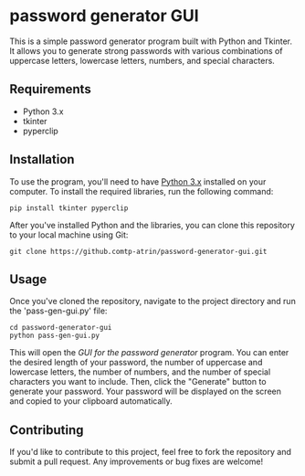 # password generator GUI

This is a simple password generator program built with Python and Tkinter. It allows you to generate strong passwords with various combinations of uppercase letters, lowercase letters, numbers, and special characters.

## Requirements
* Python 3.x
* tkinter
* pyperclip

## Installation
To use the program, you'll need to have [Python 3.x](https://www.python.org/downloads/) installed on your computer. 
To install the required libraries, run the following command:

```
pip install tkinter pyperclip
```

After you've installed Python and the libraries, you can clone this repository to your local machine using Git:

```
git clone https://github.comtp-atrin/password-generator-gui.git
```

## Usage

Once you've cloned the repository, navigate to the project directory and run the 'pass-gen-gui.py' file:

```
cd password-generator-gui
python pass-gen-gui.py
```

This will open the *GUI for the password generator* program. You can enter the desired length of your password, the number of uppercase and lowercase letters, the number of numbers, and the number of special characters you want to include. Then, click the "Generate" button to generate your password. Your password will be displayed on the screen and copied to your clipboard automatically.

## Contributing

If you'd like to contribute to this project, feel free to fork the repository and submit a pull request. Any improvements or bug fixes are welcome!
